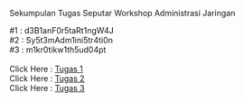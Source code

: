 Sekumpulan Tugas Seputar Workshop Administrasi Jaringan

#1 : d3B1anF0r5taRt1ngW4J<br>
#2 : Sy5t3mAdm1ini5tr4ti0n<br>
#3 : m1kr0tikw1th5ud04pt<br><br>
Click Here : [Tugas 1](https://github.com/Ilhamroe/Workshop-Administrasi-Jaringan/tree/main/Tugas1)<br>
Click Here : [Tugas 2](https://github.com/Ilhamroe/Workshop-Administrasi-Jaringan/tree/main/Tugas2)<br>
Click Here : [Tugas 3](https://github.com/Ilhamroe/Workshop-Administrasi-Jaringan/blob/main/Tugas3/Tugas%203.md)
